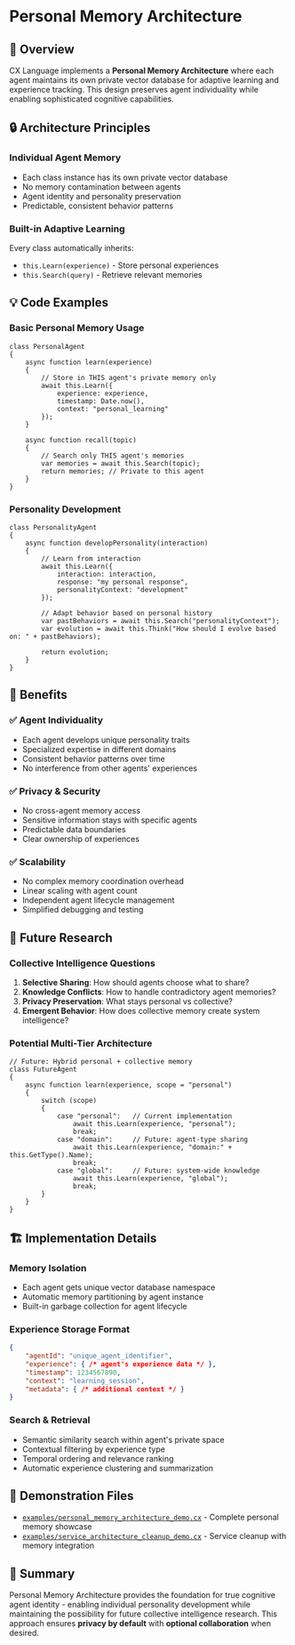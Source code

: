 # Personal Memory Architecture

## 🧠 Overview

CX Language implements a **Personal Memory Architecture** where each agent maintains its own private vector database for adaptive learning and experience tracking. This design preserves agent individuality while enabling sophisticated cognitive capabilities.

## 🔒 Architecture Principles

### Individual Agent Memory
- Each class instance has its own private vector database
- No memory contamination between agents
- Agent identity and personality preservation
- Predictable, consistent behavior patterns

### Built-in Adaptive Learning
Every class automatically inherits:
- `this.Learn(experience)` - Store personal experiences
- `this.Search(query)` - Retrieve relevant memories

## 💡 Code Examples

### Basic Personal Memory Usage
```cx
class PersonalAgent
{
    async function learn(experience)
    {
        // Store in THIS agent's private memory only
        await this.Learn({
            experience: experience,
            timestamp: Date.now(),
            context: "personal_learning"
        });
    }
    
    async function recall(topic)
    {
        // Search only THIS agent's memories
        var memories = await this.Search(topic);
        return memories; // Private to this agent
    }
}
```

### Personality Development
```cx
class PersonalityAgent
{
    async function developPersonality(interaction)
    {
        // Learn from interaction
        await this.Learn({
            interaction: interaction,
            response: "my personal response",
            personalityContext: "development"
        });
        
        // Adapt behavior based on personal history
        var pastBehaviors = await this.Search("personalityContext");
        var evolution = await this.Think("How should I evolve based on: " + pastBehaviors);
        
        return evolution;
    }
}
```

## 🎯 Benefits

### ✅ Agent Individuality
- Each agent develops unique personality traits
- Specialized expertise in different domains  
- Consistent behavior patterns over time
- No interference from other agents' experiences

### ✅ Privacy & Security
- No cross-agent memory access
- Sensitive information stays with specific agents
- Predictable data boundaries
- Clear ownership of experiences

### ✅ Scalability
- No complex memory coordination overhead
- Linear scaling with agent count
- Independent agent lifecycle management
- Simplified debugging and testing

## 🔬 Future Research

### Collective Intelligence Questions
1. **Selective Sharing**: How should agents choose what to share?
2. **Knowledge Conflicts**: How to handle contradictory agent memories?
3. **Privacy Preservation**: What stays personal vs collective?
4. **Emergent Behavior**: How does collective memory create system intelligence?

### Potential Multi-Tier Architecture
```cx
// Future: Hybrid personal + collective memory
class FutureAgent
{
    async function learn(experience, scope = "personal")
    {
        switch (scope)
        {
            case "personal":   // Current implementation
                await this.Learn(experience, "personal");
                break;
            case "domain":     // Future: agent-type sharing
                await this.Learn(experience, "domain:" + this.GetType().Name);
                break;
            case "global":     // Future: system-wide knowledge
                await this.Learn(experience, "global");
                break;
        }
    }
}
```

## 🏗️ Implementation Details

### Memory Isolation
- Each agent gets unique vector database namespace
- Automatic memory partitioning by agent instance
- Built-in garbage collection for agent lifecycle

### Experience Storage Format
```json
{
    "agentId": "unique_agent_identifier",
    "experience": { /* agent's experience data */ },
    "timestamp": 1234567890,
    "context": "learning_session",
    "metadata": { /* additional context */ }
}
```

### Search & Retrieval
- Semantic similarity search within agent's private space
- Contextual filtering by experience type
- Temporal ordering and relevance ranking
- Automatic experience clustering and summarization

## 🎪 Demonstration Files

- [`examples/personal_memory_architecture_demo.cx`](../examples/personal_memory_architecture_demo.cx) - Complete personal memory showcase
- [`examples/service_architecture_cleanup_demo.cx`](../examples/service_architecture_cleanup_demo.cx) - Service cleanup with memory integration

## 🎯 Summary

Personal Memory Architecture provides the foundation for true cognitive agent identity - enabling individual personality development while maintaining the possibility for future collective intelligence research. This approach ensures **privacy by default** with **optional collaboration** when desired.
